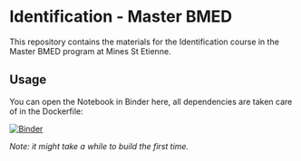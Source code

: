 # Identification - Master BMED

This repository contains the materials for the Identification course in the Master BMED program at Mines St Etienne.

## Usage

You can open the Notebook in Binder here, all dependencies are taken care of in the Dockerfile:

[![Binder](https://mybinder.org/badge_logo.svg)](https://mybinder.org/v2/git/https%3A%2F%2Fgitlab.emse.fr%2Fpierrat%2Ftp-identification/master?labpath=Identification.ipynb)

*Note: it might take a while to build the first time.*

